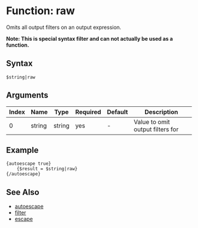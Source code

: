 # Function: raw

Omits all output filters on an output expression.

__Note: This is special syntax filter and can not actually be used as a function.__ 

## Syntax

```$string|raw```

## Arguments

|Index|Name|Type|Required|Default|Description|
|---|---|---|---|---|---|
|0|string|string|yes|-|Value to omit output filters for|

## Example

```
{autoescape true}
    {$result = $string|raw}
{/autoescape}
```

## See Also

- [autoescape](../blocks/autoescape.md)
- [filter](../blocks/filter.md)
- [escape](escape.md)
